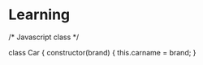 # Learning
/* Javascript class */

class Car {
  constructor(brand) {
    this.carname = brand;
  }
